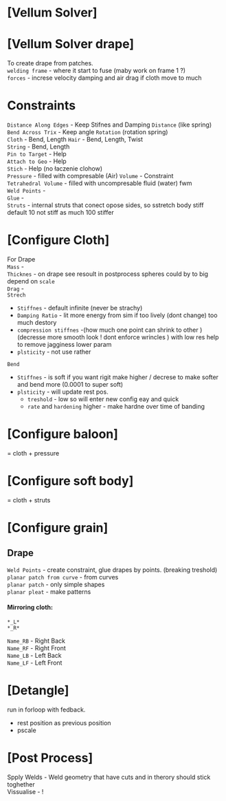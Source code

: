 
# [Vellum Solver]

# [Vellum Solver drape]
To create drape from patches.  
`welding frame` - where it start to fuse  (maby work on frame 1 ?)   
`forces` - increse velocity damping and air drag if cloth move to much  

# Constraints
`Distance Along Edges` - Keep Stifnes and Damping `Distance` (like spring)     
`Bend Across Trix` - Keep angle  `Rotation` (rotation spring)    
`Cloth` - Bend, Length
`Hair` - Bend, Length, Twist   
`String` - Bend, Length  
`Pin to Target` - Help    
`Attach to Geo` - Help   
`Stich` - Help (no łaczenie clohow)   
`Pressure` - filled with compresable (Air) `Volume` - Constraint  
`Tetrahedral Volume` - filled with uncompresable fluid (water) fwm   
`Weld Points` -    
`Glue`  -    
`Struts` - internal struts that conect opose sides, so sstretch body    stiff default 10 not stiff as much  100 stiffer 


# [Configure Cloth]
 For Drape   
`Mass` -   
`Thicknes` - on drape see resoult in postprocess spheres could by to big  depend on `scale`     
`Drag` -    
`Strech`   
- `Stiffnes` - default infinite (never be strachy) 
- `Damping Ratio` - lit more energy from sim  if too lively  (dont change) too much destory  
- `compression stiffnes` -(how much one point can shrink to other )  (decresse more smooth look ! dont enforce wrincles ) with low res help to remove jagginess lower param  
- `plsticity` - not use rather  

`Bend`
- `Stiffnes` - is soft if you want rigit make higher  / decrese to make softer  and bend more  (0.0001 to super soft)
- `plsticity` - will update rest pos.   
  - `treshold` - low so will enter new config eay and quick     
  - `rate` and  `hardening` higher - make hardne over time of banding    
 
 
# [Configure baloon]
= cloth + pressure   
# [Configure soft body]
= cloth + struts    
# [Configure grain]



## Drape

`Weld Points` - create constraint, glue drapes by points.  (breaking treshold)  
`planar patch from curve` - from curves   
`planar patch` - only simple shapes   
`planar pleat` - make patterns   

#### Mirroring cloth: 

`*_L*`  
`*_R*`  
 
`Name_RB` -   Right Back  
`Name_RF` -   Right Front  
`Name_LB` -   Left Back  
`Name_LF` -   Left Front  

# [Detangle]
run in forloop with fedback.   
- rest position as previous position   
- pscale  

# [Post Process]
Spply Welds - Weld geometry that have cuts  and in therory should stick toghether   
Vissualise - !  
